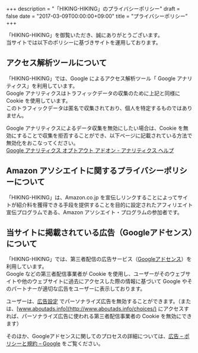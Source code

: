 +++
description = "「HIKING-HIKING」のプライバシーポリシー"
draft = false
date = "2017-03-09T00:00:00+09:00"
title = "プライバシーポリシー"
+++

<!--more-->

「HIKING-HIKING」を御覧いただき、誠にありがとうございます。  
当サイトでは以下のポリシーに基づきサイトを運用しております。

## アクセス解析ツールについて

「HIKING-HIKING」では、Google によるアクセス解析ツール「 Google アナリティクス」を利用しています。  
Google アナリティクスはトラフィックデータの収集のために上記と同様に Cookie を使用しています。  
このトラフィックデータは匿名で収集されており、個人を特定するものではありません。

Google アナリティクスによるデータ収集を無効にしたい場合は、Cookie を無効にすることで収集を拒否することができ、以下ページに記載されている方法で無効化をおこなってください。  
[Google アナリティクス オプトアウト アドオン - アナリティクス ヘルプ](https://support.google.com/analytics/answer/181881?hl=ja)

## Amazon アソシエイトに関するプライバシーポリシーについて

「HIKING-HIKING」は、Amazon.co.jp を宣伝しリンクすることによってサイトが紹介料を獲得できる手段を提供することを目的に設定されたアフィリエイト宣伝プログラムである、Amazon アソシエイト・プログラムの参加者です。

## 当サイトに掲載されている広告（Googleアドセンス）について

「HIKING-HIKING」では、第三者配信の広告サービス（[Googleアドセンス](http://www.google.com/adsense/start/)）を利用しています。  
Google などの第三者配信事業者が Cookie を使用し、ユーザーがそのウェブサイトや他のウェブサイトに過去にアクセスした際の情報に基づいて Google やそのパートナーが適切な広告をユーザーに表示しております。

ユーザーは、[広告設定](https://www.google.com/settings/ads) でパーソナライズ広告を無効することができます。（または、[www.aboutads.info](http://www.aboutads.info/choices/) にアクセスすれば、パーソナライズ広告に使われる第三者配信事業者の Cookie を無効にできます）

そのほか、Googleアドセンスに関してのプロセスの詳細については、[広告 – ポリシーと規約 – Google](http://www.google.co.jp/policies/technologies/ads/) をご覧ください。
